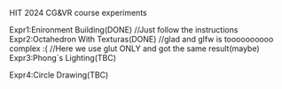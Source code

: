 HIT 2024 CG&VR course experiments

Expr1:Enironment Building(DONE)
//Just follow the instructions
Expr2:Octahedron With Texturas(DONE)
//glad and glfw is toooooooooo complex :(
//Here we use glut ONLY and got the same result(maybe)
Expr3:Phong`s Lighting(TBC)

Expr4:Circle Drawing(TBC)
